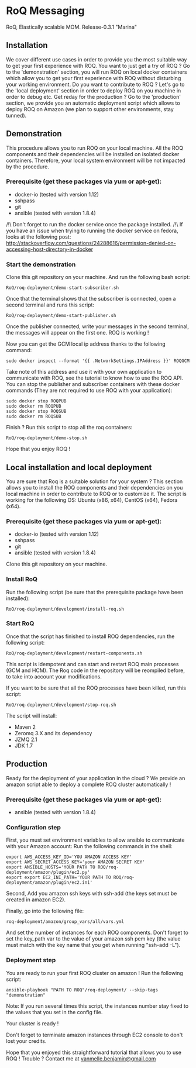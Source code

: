 RoQ Messaging
=============

RoQ, Elastically scalable MOM.
Release-0.3.1 "Marina"

Installation
------------

We cover different use cases in order to provide you the most suitable way to get your first experience with ROQ.
You want to just get a try of ROQ ? Go to the 'demonstration' section, you will run ROQ on local docker containers which allow you to get your first experience with ROQ without disturbing your working environment.
Do you want to contribute to ROQ ? Let's go to the 'local deployment' section in order to deploy ROQ on you machine in order to debug etc.
Get reday for the production ? Go to the 'production' section, we provide you an automatic deployment script which allows to deploy ROQ on Amazon (we plan to support other environments, stay tunned).

Demonstration
-------------

This procedure allows you to run ROQ on your local machine. All the ROQ components and their dependencies will be installed on isolated docker containers. Therefore, your local system environment will be not impacted by the procedure.

### Prerequisite (get these packages via yum or apt-get):
- docker-io (tested with version 1.12)
- sshpass
- git
- ansible (tested with version 1.8.4)

/!\ Don't forget to run the docker service once the package installed. 
/!\ If you have an issue when trying to running the docker service on fedora, looks at the following post: http://stackoverflow.com/questions/24288616/permission-denied-on-accessing-host-directory-in-docker

### Start the demonstration

Clone this git repository on your machine. And run the following bash script:
```
RoQ/roq-deployment/demo-start-subscriber.sh
```
Once that the terminal shows that the subscriber is connected, open a second terminal and runs this script: 
```
RoQ/roq-deployment/demo-start-publisher.sh
```
Once the publisher connected, write your messages in the second terminal, the messages will appear on the first one. ROQ is working !

Now you can get the GCM local ip address thanks to the following command:
```
sudo docker inspect --format '{{ .NetworkSettings.IPAddress }}' ROQGCM
```

Take note of this address and use it with your own application to communicate with ROQ, see the tutorial to know how to use the ROQ API. You can stop the publisher and subscriber containers with these docker commands (They are not required to use ROQ with your application):
```
sudo docker stop ROQPUB
sudo docker rm ROQPUB
sudo docker stop ROQSUB
sudo docker rm ROQSUB
```

Finish ? Run this script to stop all the roq containers: 
```
RoQ/roq-deployment/demo-stop.sh
```

Hope that you enjoy ROQ !

Local installation and local deployment
---------------------------------------

You are sure that Roq is a suitable solution for your system ? This section allows you to install the ROQ components and their dependencies on you local machine in order to contribute to ROQ or to customize it.
The script is working for the following OS: Ubuntu (x86, x64), CentOS (x64), Fedora (x64).

### Prerequisite (get these packages via yum or apt-get):
- docker-io (tested with version 1.12)
- sshpass
- git
- ansible (tested with version 1.8.4)

Clone this git repository on your machine.

### Install RoQ
Run the following script (be sure that the prerequisite package have been installed):
```
RoQ/roq-deployment/development/install-roq.sh
```

### Start RoQ
Once that the script has finished to install ROQ dependencies, run the following script:
```
RoQ/roq-deployment/development/restart-components.sh
```

This script is idempotent and can start and restart ROQ main processes (GCM and HCM). The Roq code in the repository will be reompiled before, to take into account your modifications.

If you want to be sure that all the ROQ processes have been killed, run this script:
```
RoQ/roq-deployment/development/stop-roq.sh
```

The script will install:
* Maven 2
* Zeromq 3.X and its dependency
* JZMQ 2.1
* JDK 1.7

Production
----------

Ready for the deployment of your application in the cloud ? We provide an amazon script able to deploy a complete ROQ cluster automatically !

### Prerequisite (get these packages via yum or apt-get):
- ansible (tested with version 1.8.4)

### Configuration step

First, you must set environment variables to allow ansible to communicate with your Amazon account:
Run the following commands in the shell:
```
export AWS_ACCESS_KEY_ID='YOU AMAZON ACCESS KEY'
export AWS_SECRET_ACCESS_KEY='your AMAZON SECRET KEY'
export ANSIBLE_HOSTS='YOUR PATH TO ROQ/roq-deployment/amazon/plugin/ec2.py'
export export EC2_INI_PATH='YOUR PATH TO ROQ/roq-deployment/amazon/plugin/ec2.ini'
```
Second, Add you amazon ssh keys with ssh-add (the keys set must be created in amazon EC2).

Finally, go into the following file:
```
roq-deployment/amazon/group_vars/all/vars.yml
```
And set the number of instances for each ROQ components.
Don't forget to set the key_path var to the value of your amazon ssh pem key (the value must match with the key name that you get when running "ssh-add -L").

### Deployment step

You are ready to run your first ROQ cluster on amazon !
Run the following script: 
```
ansible-playbook "PATH TO ROQ"/roq-deployment/ --skip-tags "demonstration"
```

Note: If you run several times this script, the instances number stay fixed to the values that you set in the config file.

Your cluster is ready !

Don't forget to terminate amazon instances through EC2 console to don't lost your credits.

Hope that you enjoyed this straightforward tutorial that allows you to use ROQ !
Trouble ? Contact me at vanmelle.benjamin@gmail.com